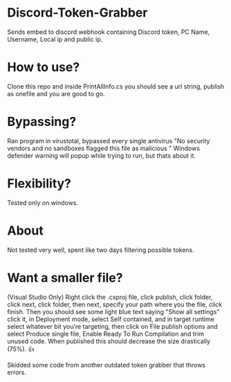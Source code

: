 # Discord-Token-Grabber
Sends embed to discord webhook containing Discord token, PC Name, Username, Local ip and public ip.


# How to use?
Clone this repo and inside PrintAllInfo.cs you should see a url string, publish as onefile and you are good to go.

# Bypassing?
Ran program in virustotal, bypassed every single antivirus "No security vendors and no sandboxes flagged this file as malicious
" Windows defender warning will popup while trying to run, but thats about it.

# Flexibility?
Tested only on windows.

# About
Not tested very well, spent like two days filtering possible tokens.

# Want a smaller file?
(Visual Studio Only)
Right click the .csproj file, click publish, click folder, click next, click folder, then next, specify your path where you the file, click finish. Then you should see some light blue text saying "Show all settings" click it, in Deployment mode, select Self contained, and in target runtime select whatever bit you're targeting, then click on File publish options and select Produce single file, Enable Ready To Run Compilation and trim unused code. When published this should decrease the size drastically (75%). 👍



Skidded some code from another outdated token grabber that throws errors.
